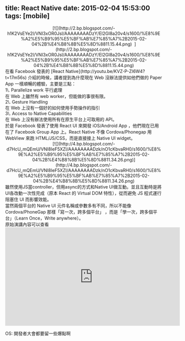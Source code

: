 title: React Native
date: 2015-02-04 15:53:00
tags: [mobile]
---

<div class="separator" style="clear: both; text-align: center;">[![](http://2.bp.blogspot.com/-h1K2VsEYe2I/VNI3xOR0JsI/AAAAAAAADzY/El2GI8a20v4/s1600/%E8%9E%A2%E5%B9%95%E5%BF%AB%E7%85%A7%2B2015-02-04%2B%E4%B8%8B%E5%8D%8811.15.44.png)  
 ](http://2.bp.blogspot.com/-h1K2VsEYe2I/VNI3xOR0JsI/AAAAAAAADzY/El2GI8a20v4/s1600/%E8%9E%A2%E5%B9%95%E5%BF%AB%E7%85%A7%2B2015-02-04%2B%E4%B8%8B%E5%8D%8811.15.44.png)</div>

<div class="separator" style="clear: both; text-align: left;">在看 Facebook 發表的 [React Native](http://youtu.be/KVZ-P-ZI6W4?t=17m56s) 介紹的時候，講者提到為什麼現在 Web 沒辦法提供如他們做的 Paper App 一樣順暢的體驗，主要是三點：</div>

<div class="separator" style="clear: both; text-align: left;">1\. Parallelize work 平行處理</div>

<div class="separator" style="clear: both; text-align: left;">在 Web 上雖然有 web worker，但能做的事很有限。</div>

<div class="separator" style="clear: both; text-align: left;">2\. Gesture Handling</div>

<div class="separator" style="clear: both; text-align: left;">在 Web 上沒有一個好的如何使用手勢操作的指引</div>

<div class="separator" style="clear: both; text-align: left;">3\. Access to Native Capabilities</div>

<div class="separator" style="clear: both; text-align: left;">在 Web 上沒有辦法使用所有在原生平台上可取用的 API。</div>

<div class="separator" style="clear: both; text-align: left;">於是 Facebook 發表了使用 React UI 來開發 iOS/Android App ，他們現在已用在了 Facebook Group App 上。React Native 不像 Cordova/Phonegap 用 WebView 來跑 HTML/JS/CSS，而是直接接上 Native UI widget。</div>

<div class="separator" style="clear: both; text-align: center;">[![](http://4.bp.blogspot.com/-d7HcU_mQEmU/VNI8IeF5XZI/AAAAAAAADzk/nO1cKbvaRH0/s1600/%E8%9E%A2%E5%B9%95%E5%BF%AB%E7%85%A7%2B2015-02-04%2B%E4%B8%8B%E5%8D%8811.34.26.png)](http://4.bp.blogspot.com/-d7HcU_mQEmU/VNI8IeF5XZI/AAAAAAAADzk/nO1cKbvaRH0/s1600/%E8%9E%A2%E5%B9%95%E5%BF%AB%E7%85%A7%2B2015-02-04%2B%E4%B8%8B%E5%8D%8811.34.26.png)</div>

<div class="separator" style="clear: both; text-align: left;">雖然使用JS當controller，但用async的方式和Native UI做互動。並且互動時是將UI各改動一次性完成（原本 React 的 Virtual DOM 特性），從而避免 JS 程式運行阻塞住 UI 而影響效能。</div>

<div class="separator" style="clear: both; text-align: left;">當然兩個平台的 Native UI 元件名稱或參數多有不同，所以不能像 Cordova/PhoneGap 那樣「寫一次，跨多個平台」 ，而是「學一次，跨多個平台」（Learn Once，Write anywhere）。</div>

<div class="separator" style="clear: both; text-align: left;">原始演講內容可以查看</div>

<iframe allowfullscreen="" frameborder="0" height="315" src="https://www.youtube.com/embed/KVZ-P-ZI6W4#t=17m56s" width="560"></iframe>  

OS: 開發者大會都要留一些爆點啊